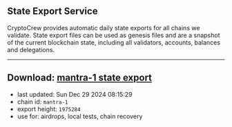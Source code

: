 ## State Export Service
CryptoCrew provides automatic daily state exports for all chains we validate. State export files can be used as genesis files and are a snapshot of the current blockchain state, including all validators, accounts, balances and delegations.

---
**Download: [mantra-1 state export](https://dl-eu2.ccvalidators.com/SERVICE/mantrachain/mantra-1_export_1975284.json)**
---

- last updated: Sun Dec 29 2024 08:15:29
- chain id: `mantra-1`
- export height: `1975284`
- use for: airdrops, local tests, chain recovery
